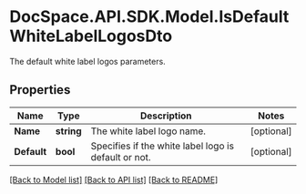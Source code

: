 # DocSpace.API.SDK.Model.IsDefaultWhiteLabelLogosDto
The default white label logos parameters.

## Properties

Name | Type | Description | Notes
------------ | ------------- | ------------- | -------------
**Name** | **string** | The white label logo name. | [optional] 
**Default** | **bool** | Specifies if the white label logo is default or not. | [optional] 

[[Back to Model list]](../README.md#documentation-for-models) [[Back to API list]](../README.md#documentation-for-api-endpoints) [[Back to README]](../README.md)

